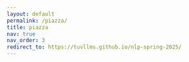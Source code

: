 ```yaml
---
layout: default
permalink: /piazza/
title: piazza
nav: true
nav_order: 3
redirect_to: https://tuvllms.github.io/nlp-spring-2025/
---
```

